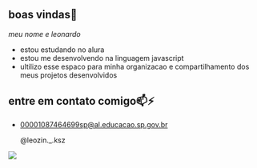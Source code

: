 ## boas vindas👋

*meu nome e leonardo*

-  estou estudando no alura
-  estou me desenvolvendo na linguagem javascript
-  ultilizo esse espaco para minha organizacao e compartilhamento dos meus projetos desenvolvidos
  
## entre em contato comigo📫⚡

- 00001087464699sp@al.educacao.sp.gov.br

  @leozin._.ksz

![](https://tenor.com/pt-BR/view/whats-up-haaland-gif-25554444)

  

